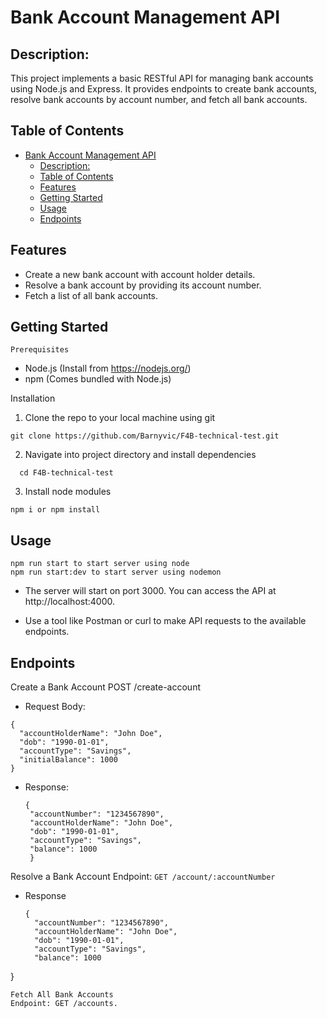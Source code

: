 # Bank Account Management API
## Description: 
This project implements a basic RESTful API for managing bank accounts using Node.js and Express. It provides endpoints to create bank accounts, resolve bank accounts by account number, and fetch all bank accounts.

## Table of Contents
- [Bank Account Management API](#bank-account-management-api)
  - [Description:](#description)
  - [Table of Contents](#table-of-contents)
  - [Features](#features)
  - [Getting Started](#getting-started)
  - [Usage](#usage)
  - [Endpoints](#endpoints)
  
## Features
- Create a new bank account with account holder details.
- Resolve a bank account by providing its account number.
- Fetch a list of all bank accounts.
  
## Getting Started
    Prerequisites
 * Node.js (Install from https://nodejs.org/)
 * npm (Comes bundled with Node.js)
  
  Installation
  1. Clone the repo to your local machine using git  
```
git clone https://github.com/Barnyvic/F4B-technical-test.git
```
2. Navigate into project directory and install dependencies
 ```
   cd F4B-technical-test
```
3. Install node modules
  ```
npm i or npm install
   ```
## Usage
```
npm run start to start server using node
npm run start:dev to start server using nodemon
```
* The server will start on port 3000. You can access the API at http://localhost:4000.

* Use a tool like Postman or curl to make API requests to the available endpoints.
  
## Endpoints
 Create a Bank Account
  POST /create-account
  * Request Body:
  ```
  {
    "accountHolderName": "John Doe",
    "dob": "1990-01-01",
    "accountType": "Savings",
    "initialBalance": 1000
}
  ```
* Response:
   ```
   {
    "accountNumber": "1234567890",
    "accountHolderName": "John Doe",
    "dob": "1990-01-01",
    "accountType": "Savings",
    "balance": 1000
    }
   ```
Resolve a Bank Account 
Endpoint: `GET /account/:accountNumber`
* Response
  ```
  {
    "accountNumber": "1234567890",
    "accountHolderName": "John Doe",
    "dob": "1990-01-01",
    "accountType": "Savings",
    "balance": 1000
}
  ```
Fetch All Bank Accounts 
Endpoint: GET /accounts.